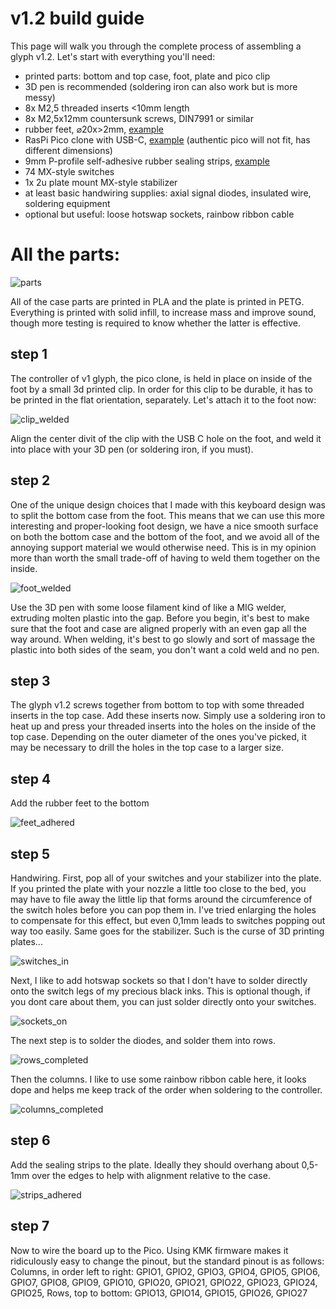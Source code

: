# v1.2 build guide
This page will walk you through the complete process of assembling a glyph v1.2.
Let's start with everything you'll need:

- printed parts: bottom and top case, foot, plate and pico clip
- 3D pen is recommended (soldering iron can also work but is more messy)
- 8x M2,5 threaded inserts <10mm length
- 8x M2,5x12mm countersunk screws, DIN7991 or similar
- rubber feet, ⌀20x>2mm, [example](https://www.aliexpress.com/item/1005004003601545.html)
- RasPi Pico clone with USB-C, [example](https://www.aliexpress.com/item/1005003928558306.html) (authentic pico will not fit, has different dimensions)
- 9mm P-profile self-adhesive rubber sealing strips, [example](https://www.amazon.se/-/en/RUBBER-IDITATION-Profile-Adhesive-Sealing/dp/B00SM048D0)
- 74 MX-style switches
- 1x 2u plate mount MX-style stabilizer
- at least basic handwiring supplies: axial signal diodes, insulated wire, soldering equipment
- optional but useful: loose hotswap sockets, rainbow ribbon cable

# All the parts:
![parts](https://github.com/galile0-designs/glyphkbd/assets/134774462/1f5ba65c-c2f9-4773-a74f-6a45c9f9c4e4)

All of the case parts are printed in PLA and the plate is printed in PETG. Everything is printed with solid infill, to increase mass and improve sound, though more testing is required to know whether the latter is effective.

## step 1
The controller of v1 glyph, the pico clone, is held in place on inside of the foot by a small 3d printed clip. In order for this clip to be durable, it has to be printed in the flat orientation, separately. Let's attach it to the foot now:

![clip_welded](https://github.com/galile0-designs/glyphkbd/assets/134774462/145010a3-818c-457e-8487-431ef72066fd)

Align the center divit of the clip with the USB C hole on the foot, and weld it into place with your 3D pen (or soldering iron, if you must).

## step 2
One of the unique design choices that I made with this keyboard design was to split the bottom case from the foot. This means that we can use this more interesting and proper-looking foot design, we have a nice smooth surface on both the bottom case and the bottom of the foot, and we avoid all of the annoying support material we would otherwise need. This is in my opinion more than worth the small trade-off of having to weld them together on the inside. 

![foot_welded](https://github.com/galile0-designs/glyphkbd/assets/134774462/9783d125-4a1c-4f56-9e96-d13fba07e498)

Use the 3D pen with some loose filament kind of like a MIG welder, extruding molten plastic into the gap. Before you begin, it's best to make sure that the foot and case are aligned properly with an even gap all the way around. When welding, it's best to go slowly and sort of massage the plastic into both sides of the seam, you don't want a cold weld and no pen.

## step 3
The glyph v1.2 screws together from bottom to top with some threaded inserts in the top case. Add these inserts now. Simply use a soldering iron to heat up and press your threaded inserts into the holes on the inside of the top case. Depending on the outer diameter of the ones you've picked, it may be necessary to drill the holes in the top case to a larger size.

## step 4
Add the rubber feet to the bottom

![feet_adhered](https://github.com/galile0-designs/glyphkbd/assets/134774462/9cad4d78-45d3-4589-bec1-b803a7300d4a)

## step 5 
Handwiring.
First, pop all of your switches and your stabilizer into the plate. If you printed the plate with your nozzle a little too close to the bed, you may have to file away the little lip that forms around the circumference of the switch holes before you can pop them in. I've tried enlarging the holes to compensate for this effect, but even 0,1mm leads to switches popping out way too easily. Same goes for the stabilizer. Such is the curse of 3D printing plates...

![switches_in](https://github.com/galile0-designs/glyphkbd/assets/134774462/e5993229-d74c-491e-bea8-0907ad7d95a2)

Next, I like to add hotswap sockets so that I don't have to solder directly onto the switch legs of my precious black inks. This is optional though, if you dont care about them, you can just solder directly onto your switches.

![sockets_on](https://github.com/galile0-designs/glyphkbd/assets/134774462/948ef6f0-7be7-4f35-891c-4a8f7515e28c)

The next step is to solder the diodes, and solder them into rows.

![rows_completed](https://github.com/galile0-designs/glyphkbd/assets/134774462/8e2c2750-43f3-49ba-b4a5-4e6ee692b2f2)

Then the columns. I like to use some rainbow ribbon cable here, it looks dope and helps me keep track of the order when soldering to the controller.

![columns_completed](https://github.com/galile0-designs/glyphkbd/assets/134774462/2098b3f1-3834-492f-930a-3c55f0d0364f)

## step 6
Add the sealing strips to the plate. Ideally they should overhang about 0,5-1mm over the edges to help with alignment relative to the case.

![strips_adhered](https://github.com/galile0-designs/glyphkbd/assets/134774462/32147a41-5950-4118-95ec-30a9972a23ad)

## step 7
Now to wire the board up to the Pico. Using KMK firmware makes it ridiculously easy to change the pinout, but the standard pinout is as follows:
Columns, in order left to right: GPIO1, GPIO2, GPIO3, GPIO4, GPIO5, GPIO6, GPIO7, GPIO8, GPIO9, GPIO10, GPIO20, GPIO21, GPIO22, GPIO23, GPIO24, GPIO25,
Rows, top to bottom: GPIO13, GPIO14, GPIO15, GPIO26, GPIO27
